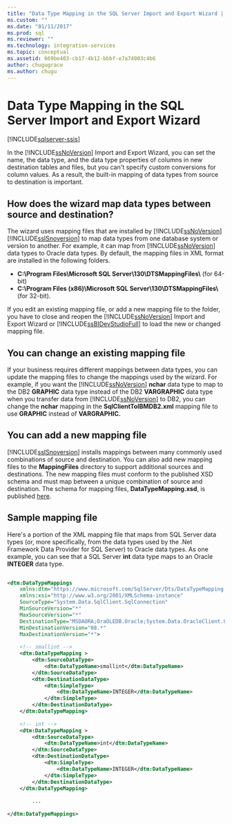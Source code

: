 ```yaml
---
title: "Data Type Mapping in the SQL Server Import and Export Wizard | Microsoft Docs"
ms.custom: ""
ms.date: "01/11/2017"
ms.prod: sql
ms.reviewer: ""
ms.technology: integration-services
ms.topic: conceptual
ms.assetid: 669be403-cb17-4b12-bbbf-e7a74003c4b6
author: chugugrace
ms.author: chugu
---
```

# Data Type Mapping in the SQL Server Import and Export Wizard

[!INCLUDE[sqlserver-ssis](../../includes/applies-to-version/sqlserver-ssis.md)]


 In the [!INCLUDE[ssNoVersion](../../includes/ssnoversion-md.md)] Import and Export Wizard, you can set the name, the data type, and the data type properties of columns in new destination tables and files, but you can't specify custom conversions for column values. As a result, the built-in mapping of data types from source to destination is important.  
  
##  <a name="wizardMapping"></a> How does the wizard map data types between source and destination?
The wizard uses mapping files that are installed by [!INCLUDE[ssNoVersion](../../includes/ssnoversion-md.md)] [!INCLUDE[ssISnoversion](../../includes/ssisnoversion-md.md)] to map data types from one database system or version to another. For example, it can map from [!INCLUDE[ssNoVersion](../../includes/ssnoversion-md.md)] data types to Oracle data types. By default, the mapping files in XML format are installed in the following folders.
-   **C:\Program Files\Microsoft SQL Server\130\DTSMappingFiles\\** (for 64-bit)
-   **C:\Program Files (x86)\Microsoft SQL Server\130\DTSMappingFiles\\** (for 32-bit).  
  
 If you edit an existing mapping file, or add a new mapping file to the folder, you have to close and reopen the [!INCLUDE[ssNoVersion](../../includes/ssnoversion-md.md)] Import and Export Wizard or [!INCLUDE[ssBIDevStudioFull](../../includes/ssbidevstudiofull-md.md)] to load the new or changed mapping file.  
 
## You can change an existing mapping file
If your business requires different mappings between data types, you can update the mapping files to change the mappings used by the wizard. For example, if you want the [!INCLUDE[ssNoVersion](../../includes/ssnoversion-md.md)] **nchar** data type to map to the DB2 **GRAPHIC** data type instead of the DB2 **VARGRAPHIC** data type when you transfer data from [!INCLUDE[ssNoVersion](../../includes/ssnoversion-md.md)] to DB2, you can change the **nchar** mapping in the **SqlClientToIBMDB2.xml** mapping file to use **GRAPHIC** instead of **VARGRAPHIC.**  
  
## You can add a new mapping file
[!INCLUDE[ssISnoversion](../../includes/ssisnoversion-md.md)] installs mappings between many commonly used combinations of source and destination. You can also add new mapping files to the **MappingFiles** directory to support additional sources and destinations. The new mapping files must conform to the published XSD schema and must map between a unique combination of source and destination. The schema for mapping files, **DataTypeMapping.xsd**, is published [here](https://schemas.microsoft.com/sqlserver/2008/07/IntegrationServices/DataTypeMapping/DataTypeMapping.xsd).
 
## Sample mapping file
Here's a portion of the XML mapping file that maps from SQL Server data types (or, more specifically, from the data types used by the .Net Framework Data Provider for SQL Server) to Oracle data types. As one example, you can see that a SQL Server **int** data type maps to an Oracle **INTEGER** data type.
  
```xml  
  
<dtm:DataTypeMappings  
    xmlns:dtm="https://www.microsoft.com/SqlServer/Dts/DataTypeMapping.xsd"   
    xmlns:xsi="http://www.w3.org/2001/XMLSchema-instance"  
    SourceType="System.Data.SqlClient.SqlConnection"   
    MinSourceVersion="*"   
    MaxSourceVersion="*"   
    DestinationType="MSDAORA;OraOLEDB.Oracle;System.Data.OracleClient.OracleConnection"   
    MinDestinationVersion="08.*"   
    MaxDestinationVersion="*">  
  
    <!-- smallint -->  
    <dtm:DataTypeMapping >  
        <dtm:SourceDataType>  
            <dtm:DataTypeName>smallint</dtm:DataTypeName>  
        </dtm:SourceDataType>  
        <dtm:DestinationDataType>  
            <dtm:SimpleType>  
                <dtm:DataTypeName>INTEGER</dtm:DataTypeName>  
            </dtm:SimpleType>  
        </dtm:DestinationDataType>  
    </dtm:DataTypeMapping>    
  
    <!-- int -->  
    <dtm:DataTypeMapping >  
        <dtm:SourceDataType>  
            <dtm:DataTypeName>int</dtm:DataTypeName>  
        </dtm:SourceDataType>  
        <dtm:DestinationDataType>  
            <dtm:SimpleType>  
                <dtm:DataTypeName>INTEGER</dtm:DataTypeName>  
            </dtm:SimpleType>  
        </dtm:DestinationDataType>  
    </dtm:DataTypeMapping>    
  
        ...  
  
</dtm:DataTypeMappings>  
  
```  

